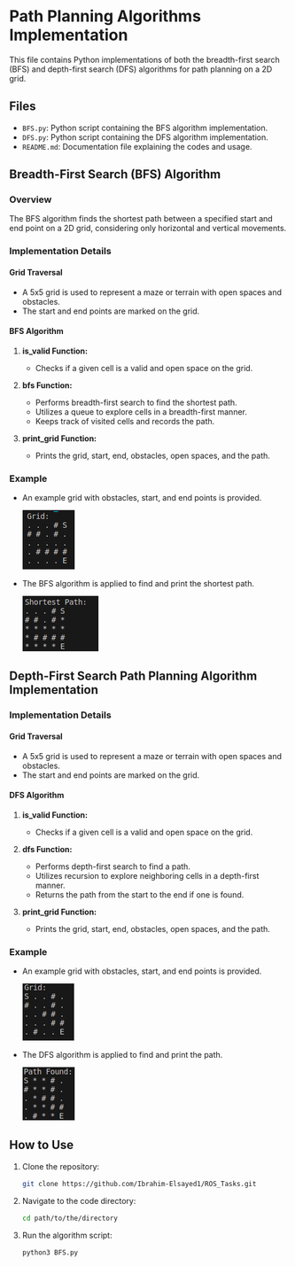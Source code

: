 # Path Planning Algorithms Implementation

This file contains Python implementations of both the breadth-first search (BFS) and depth-first search (DFS) algorithms for path planning on a 2D grid.

## Files

- `BFS.py`: Python script containing the BFS algorithm implementation.
- `DFS.py`: Python script containing the DFS algorithm implementation.
- `README.md`: Documentation file explaining the codes and usage.

## Breadth-First Search (BFS) Algorithm

### Overview

The BFS algorithm finds the shortest path between a specified start and end point on a 2D grid, considering only horizontal and vertical movements.

### Implementation Details

#### Grid Traversal

- A 5x5 grid is used to represent a maze or terrain with open spaces and obstacles.
- The start and end points are marked on the grid.

#### BFS Algorithm

1. **is_valid Function:**
   - Checks if a given cell is a valid and open space on the grid.

2. **bfs Function:**
   - Performs breadth-first search to find the shortest path.
   - Utilizes a queue to explore cells in a breadth-first manner.
   - Keeps track of visited cells and records the path.

3. **print_grid Function:**
   - Prints the grid, start, end, obstacles, open spaces, and the path.

### Example

- An example grid with obstacles, start, and end points is provided.

   ![Grid map ](/imgs/BFS-GRID.jpg)


- The BFS algorithm is applied to find and print the shortest path.

   ![Grid map ](/imgs/BFS-PATH.png)

## Depth-First Search Path Planning Algorithm Implementation



### Implementation Details

#### Grid Traversal

- A 5x5 grid is used to represent a maze or terrain with open spaces and obstacles.
- The start and end points are marked on the grid.

#### DFS Algorithm

1. **is_valid Function:**
   - Checks if a given cell is a valid and open space on the grid.

2. **dfs Function:**
   - Performs depth-first search to find a path.
   - Utilizes recursion to explore neighboring cells in a depth-first manner.
   - Returns the path from the start to the end if one is found.

3. **print_grid Function:**
   - Prints the grid, start, end, obstacles, open spaces, and the path.

### Example

- An example grid with obstacles, start, and end points is provided.

    ![Grid map ](/imgs/DFS-GRID.png)

- The DFS algorithm is applied to find and print the path.

    ![Grid map ](/imgs/DFS-PATH.png)

## How to Use

1. Clone the repository:

   ```bash
   git clone https://github.com/Ibrahim-Elsayed1/ROS_Tasks.git
   ```
2. Navigate to the code directory:
   ```bash
   cd path/to/the/directory
   ```

3. Run the algorithm script:

   ```bash
   python3 BFS.py
   ```